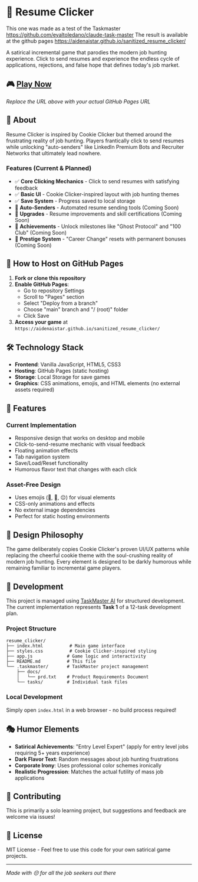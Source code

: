 # 📄 Resume Clicker

This one was made as a test of the Taskmaster https://github.com/eyaltoledano/claude-task-master
The result is available at the github pages https://aidenaistar.github.io/sanitized_resume_clicker/

A satirical incremental game that parodies the modern job hunting experience. Click to send resumes and experience the endless cycle of applications, rejections, and false hope that defines today's job market.

## 🎮 [Play Now](https://aidenaistar.github.io/sanitized_resume_clicker/)

*Replace the URL above with your actual GitHub Pages URL*

## 🎯 About

Resume Clicker is inspired by Cookie Clicker but themed around the frustrating reality of job hunting. Players frantically click to send resumes while unlocking "auto-senders" like LinkedIn Premium Bots and Recruiter Networks that ultimately lead nowhere.

### Features (Current & Planned)

- ✅ **Core Clicking Mechanics** - Click to send resumes with satisfying feedback
- ✅ **Basic UI** - Cookie Clicker-inspired layout with job hunting themes  
- ✅ **Save System** - Progress saved to local storage
- 🔄 **Auto-Senders** - Automated resume sending tools (Coming Soon)
- 🔄 **Upgrades** - Resume improvements and skill certifications (Coming Soon)
- 🔄 **Achievements** - Unlock milestones like "Ghost Protocol" and "100 Club" (Coming Soon)
- 🔄 **Prestige System** - "Career Change" resets with permanent bonuses (Coming Soon)

## 🚀 How to Host on GitHub Pages

1. **Fork or clone this repository**
2. **Enable GitHub Pages**:
   - Go to repository Settings
   - Scroll to "Pages" section
   - Select "Deploy from a branch"
   - Choose "main" branch and "/ (root)" folder
   - Click Save
3. **Access your game** at `https://aidenaistar.github.io/sanitized_resume_clicker/`

## 🛠 Technology Stack

- **Frontend**: Vanilla JavaScript, HTML5, CSS3
- **Hosting**: GitHub Pages (static hosting)
- **Storage**: Local Storage for save games
- **Graphics**: CSS animations, emojis, and HTML elements (no external assets required)

## 📱 Features

### Current Implementation
- Responsive design that works on desktop and mobile
- Click-to-send-resume mechanic with visual feedback
- Floating animation effects
- Tab navigation system
- Save/Load/Reset functionality
- Humorous flavor text that changes with each click

### Asset-Free Design
- Uses emojis (📄, 💼, 😔) for visual elements
- CSS-only animations and effects
- No external image dependencies
- Perfect for static hosting environments

## 🎨 Design Philosophy

The game deliberately copies Cookie Clicker's proven UI/UX patterns while replacing the cheerful cookie theme with the soul-crushing reality of modern job hunting. Every element is designed to be darkly humorous while remaining familiar to incremental game players.

## 🔧 Development

This project is managed using [TaskMaster AI](https://github.com/TaskMaster-AI/TaskMaster) for structured development. The current implementation represents **Task 1** of a 12-task development plan.

### Project Structure
```
resume_clicker/
├── index.html          # Main game interface
├── styles.css          # Cookie Clicker-inspired styling
├── app.js             # Game logic and interactivity
├── README.md          # This file
└── .taskmaster/       # TaskMaster project management
    ├── docs/
    │   └── prd.txt    # Product Requirements Document
    └── tasks/         # Individual task files
```

### Local Development
Simply open `index.html` in a web browser - no build process required!

## 🎭 Humor Elements

- **Satirical Achievements**: "Entry Level Expert" (apply for entry level jobs requiring 5+ years experience)
- **Dark Flavor Text**: Random messages about job hunting frustrations
- **Corporate Irony**: Uses professional color schemes ironically
- **Realistic Progression**: Matches the actual futility of mass job applications

## 🤝 Contributing

This is primarily a solo learning project, but suggestions and feedback are welcome via issues!

## 📜 License

MIT License - Feel free to use this code for your own satirical game projects.

---

*Made with 😔 for all the job seekers out there* 
